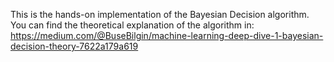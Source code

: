 This is the hands-on implementation of the Bayesian Decision algorithm. You can find the theoretical explanation of the algorithm in: https://medium.com/@BuseBilgin/machine-learning-deep-dive-1-bayesian-decision-theory-7622a179a619
